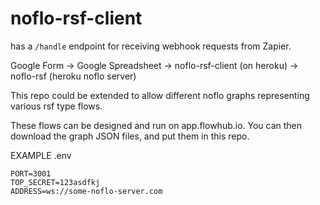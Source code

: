 # noflo-rsf-client

has a `/handle` endpoint for receiving webhook requests from Zapier. 

Google Form -> Google Spreadsheet -> noflo-rsf-client (on heroku) -> noflo-rsf (heroku noflo server)

This repo could be extended to allow different noflo graphs representing various rsf type flows. 

These flows can be designed and run on app.flowhub.io. You can then download the graph JSON files, and put them in this repo.

EXAMPLE .env
```
PORT=3001
TOP_SECRET=123asdfkj
ADDRESS=ws://some-noflo-server.com
```

